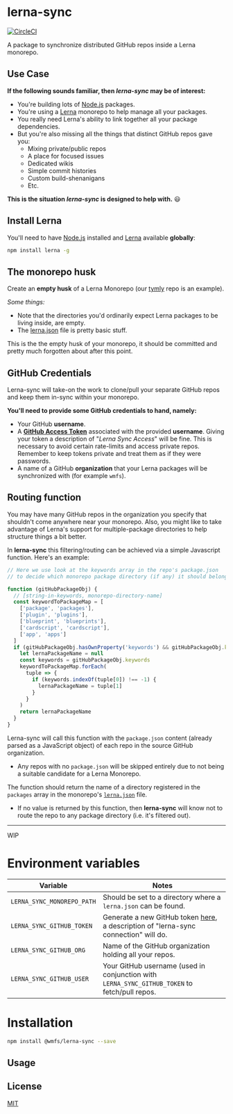 # lerna-sync

[![CircleCI](https://circleci.com/gh/wmfs/lerna-sync.svg?style=svg)](https://circleci.com/gh/wmfs/lerna-sync)

A package to synchronize distributed GitHub repos inside a Lerna monorepo.

## Use Case

**If the following sounds familiar, then *lerna-sync* may be of interest:**

* You're building lots of [Node.js](https://nodejs.org/en/) packages.
* You're using a [Lerna](https://github.com/lerna/lerna) monorepo to help manage all your packages.
* You really need Lerna's ability to link together all your package dependencies.
* But you're also missing all the things that distinct GitHub repos gave you:
  * Mixing private/public repos
  * A place for focused issues
  * Dedicated wikis
  * Simple commit histories
  * Custom build-shenanigans
  * Etc.

**This is the situation *lerna-sync* is designed to help with.** :smiley:

## Install Lerna

You'll need to have [Node.js](https://nodejs.org/en/download/) installed and [Lerna](https://github.com/lerna/lerna) available **globally**:

``` bash
npm install lerna -g
```

## The monorepo husk

Create an **empty husk** of a Lerna Monorepo (our [tymly](https://github.com/wmfs/tymly) repo is an example).

*Some things:*

* Note that the directories you'd ordinarily expect Lerna packages to be living inside, are empty.
* The [lerna.json](https://github.com/wmfs/tymly/blob/master/lerna.json) file is pretty basic stuff.

This is the the empty husk of your monorepo, it should be committed and pretty much forgotten about after this point.

## GitHub Credentials

Lerna-sync will take-on the work to clone/pull your separate GitHub repos and keep them in-sync within your monorepo.

**You'll need to provide some GitHub credentials to hand, namely:**

* Your GitHub **username**.
* A **[GitHub Access Token](https://github.com/settings/tokens)** associated with the provided **username**. Giving your token a description of "*Lerna Sync Access*" will be fine. This is necessary to avoid certain rate-limits and access private repos. Remember to keep tokens private and treat them as if they were passwords.
* A name of a GitHub **organization** that your Lerna packages will be synchronized with (for example `wmfs`).


## Routing function

You may have many GitHub repos in the organization you specify that shouldn't come anywhere near your monorepo.
Also, you might like to take advantage of Lerna's support for multiple-package directories to help structure things a bit better.

In **lerna-sync** this filtering/routing can be achieved via a simple Javascript function. Here's an example:

``` javascript
// Here we use look at the keywords array in the repo's package.json
// to decide which monorepo package directory (if any) it should belong.

function (gitHubPackageObj) {
  // [string-in-keywords, monorepo-directory-name]
  const keywordToPackageMap = [
    ['package', 'packages'],
    ['plugin', 'plugins'],
    ['blueprint', 'blueprints'],
    ['cardscript', 'cardscript'],
    ['app', 'apps']
  ]
  if (gitHubPackageObj.hasOwnProperty('keywords') && gitHubPackageObj.keywords.indexOf('tymly') !== -1) {
    let lernaPackageName = null
    const keywords = gitHubPackageObj.keywords
    keywordToPackageMap.forEach(
      tuple => {
        if (keywords.indexOf(tuple[0]) !== -1) {
          lernaPackageName = tuple[1]
        }
      }
    )
    return lernaPackageName
  }
}
```

Lerna-sync will call this function with the `package.json` content (already parsed as a JavaScript object) of each repo in the source GitHub organization.

* Any repos with no `package.json` will be skipped entirely due to not being a suitable candidate for a Lerna Monorepo.

The function should return the name of a directory registered in the `packages` array in the monorepo's [`lerna.json`](https://github.com/wmfs/tymly/blob/master/lerna.json) file.

* If no value is returned by this function, then **lerna-sync** will know not to route the repo to any package directory (i.e. it's filtered out).

-----

WIP

# Environment variables

| Variable | Notes |
| -------- | ----- |
| `LERNA_SYNC_MONOREPO_PATH` | Should be set to a directory where a `lerna.json` can be found. |
| `LERNA_SYNC_GITHUB_TOKEN`	 | Generate a new GitHub token [here](https://github.com/settings/tokens), a description of "lerna-sync connection" will do.
| `LERNA_SYNC_GITHUB_ORG`    | Name of the GitHub organization holding all your repos. |
| `LERNA_SYNC_GITHUB_USER`   | Your GitHub username (used in conjunction with `LERNA_SYNC_GITHUB_TOKEN` to fetch/pull repos. |

# Installation

``` bash
npm install @wmfs/lerna-sync --save
```

## <a name="Usage"></a> Usage

## <a name='license'></a>License
[MIT](https://github.com/wmfs/lerna-sync/blob/master/LICENSE)
